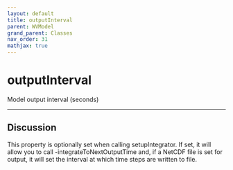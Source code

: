 ```yaml
---
layout: default
title: outputInterval
parent: WVModel
grand_parent: Classes
nav_order: 31
mathjax: true
---
```


#  outputInterval

Model output interval (seconds)


---

## Discussion
This property is optionally set when calling setupIntegrator. If
  set, it will allow you to call -integrateToNextOutputTime and, if
  a NetCDF file is set for output, it will set the interval at
  which time steps are written to file.
